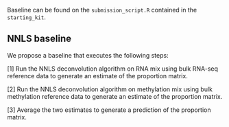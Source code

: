 Baseline can be found on the `submission_script.R` contained in the `starting_kit`.

## NNLS baseline

We propose a baseline that executes the following steps:

[1] Run the NNLS deconvolution algorithm on RNA mix using bulk RNA-seq reference data to generate an estimate of the proportion matrix.

[2] Run the NNLS deconvolution algorithm on methylation mix using bulk methylation reference data to generate an estimate of the proportion matrix.

[3] Average the two estimates to generate a prediction of the proportion matrix.
